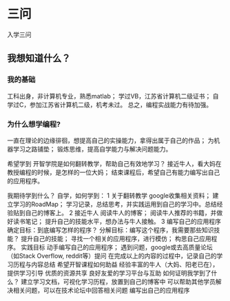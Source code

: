 # 三问

入学三问


## 我想知道什么？



### 我的基础


工科出身，非计算机专业，熟悉matlab；
学过VB，江苏省计算机二级证书；
自学过C，参加江苏省计算机二级，机考未过。
总之，编程实战能力有待加强。


### 为什么想学编程?

一直在理论的边缘徘徊，想提高自己的实操能力，拿得出属于自己的作品；
为机器学习之路铺垫；
锻炼思维，提高自学能力与解决问题能力。

希望学到
开智学院是如何翻转教学，帮助自己有效地学习？
接近牛人，看大妈在教授编程的时候，是怎样的一位大妈；
结束课程后，希望自己有能力编写出自己的应用程序。


我期待学到什么？
自学，如何学到：
1 关于翻转教学
google收集相关资料；
建立学习的RoadMap；
学习记录，总结思考，并实践运用到自己的学习中。总结经验贴到自己的博客上。
2 接近牛人
阅读牛人的博客；
阅读牛人推荐的书籍，并做好读书笔记；
提升自己的技能水平，想办法与牛人接触。
3 编写自己的应用程序
确定目标：到底编写怎样的程序？
分解目标：编写这个程序，我需要那些知识技能？
提升自己的技能；
寻找一个相关的应用程序，进行模仿；
构思自己应用程序。
实践目标
动手编写自己的应用程序；
遇到问题，google或去高质量论坛（如Stack Overflow, reddit等）提问
在完成以上的内容的过程中，记录自己的学习历程与内容总结
希望开智课程如何助益
经验丰富的牛人（大妈、阳老已在），提供学习引导
优质的资源共享
良好友爱的学习平台与互助
如何证明我学到了什么？
建立学习文档，可视化学习历程，放置到自己的博客中
可以帮助其他学员解决相关问题，可以在技术论坛中回答相关问题
编写出自己的应用程序